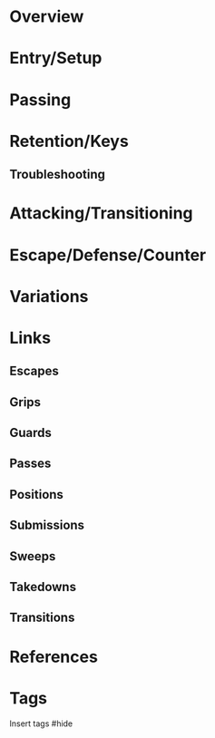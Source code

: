 # Overview
# Entry/Setup
# Passing
# Retention/Keys
## Troubleshooting
# Attacking/Transitioning
# Escape/Defense/Counter
# Variations
# Links
## Escapes
## Grips
## Guards
## Passes
## Positions
## Submissions
## Sweeps
## Takedowns
## Transitions

# References
# Tags
Insert tags #hide